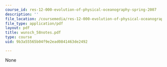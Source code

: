 ```yaml
---
course_id: res-12-000-evolution-of-physical-oceanography-spring-2007
description: ''
file_location: /coursemedia/res-12-000-evolution-of-physical-oceanography-spring-2007/9b3a55565b04f9e2ead0841463de2492_wunsch_58notes.pdf
file_type: application/pdf
layout: pdf
title: wunsch_58notes.pdf
type: course
uid: 9b3a55565b04f9e2ead0841463de2492

---
```

None